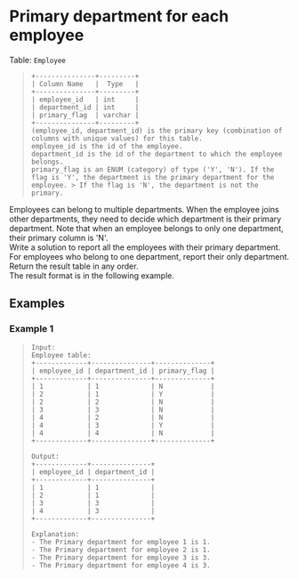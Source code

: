 # Primary department for each employee

Table: `Employee`
> ```
> +---------------+---------+
> | Column Name   |  Type   |
> +---------------+---------+
> | employee_id   | int     |
> | department_id | int     |
> | primary_flag  | varchar |
> +---------------+---------+
> (employee_id, department_id) is the primary key (combination of columns with unique values) for this table.
> employee_id is the id of the employee.
> department_id is the id of the department to which the employee belongs.
> primary_flag is an ENUM (category) of type ('Y', 'N'). If the flag is 'Y', the department is the primary department for the employee. > If the flag is 'N', the department is not the primary.
> ```

Employees can belong to multiple departments. When the employee joins other departments, they need to decide which department is their primary department. Note that when an employee belongs to only one department, their primary column is 'N'.  
Write a solution to report all the employees with their primary department. For employees who belong to one department, report their only department.  
Return the result table in any order.  
The result format is in the following example.

## Examples
### Example 1
> ```
> Input: 
> Employee table:
> +-------------+---------------+--------------+
> | employee_id | department_id | primary_flag |
> +-------------+---------------+--------------+
> | 1           | 1             | N            |
> | 2           | 1             | Y            |
> | 2           | 2             | N            |
> | 3           | 3             | N            |
> | 4           | 2             | N            |
> | 4           | 3             | Y            |
> | 4           | 4             | N            |
> +-------------+---------------+--------------+
> 
> Output: 
> +-------------+---------------+
> | employee_id | department_id |
> +-------------+---------------+
> | 1           | 1             |
> | 2           | 1             |
> | 3           | 3             |
> | 4           | 3             |
> +-------------+---------------+
> 
> Explanation: 
> - The Primary department for employee 1 is 1.
> - The Primary department for employee 2 is 1.
> - The Primary department for employee 3 is 3.
> - The Primary department for employee 4 is 3.
> ```